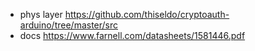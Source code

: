 - phys layer https://github.com/thiseldo/cryptoauth-arduino/tree/master/src
- docs https://www.farnell.com/datasheets/1581446.pdf
